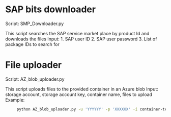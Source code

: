 # SAP bits downloader
Script: SMP_Downloader.py

This script searches the SAP service market place by product Id and downloads the files
Input: 
    1. SAP user ID
    2. SAP user password
    3. List of package IDs to search for

# File uploader
Script: AZ_blob_uploader.py

This script uploads files to the provided container in an Azure blob
Input: storage account, storage account key, container name, files to upload
Example:
```sh
     python AZ_blob_uploader.py -u 'YYYYYY' -p 'XXXXXX' -i container-test -f "file1" "file2"
```
